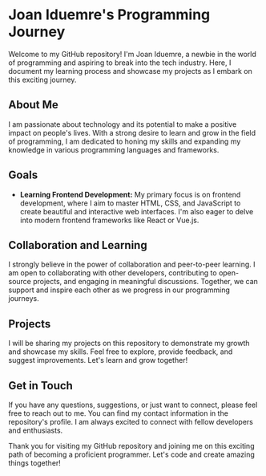 # Joan Iduemre's Programming Journey

Welcome to my GitHub repository! I'm Joan Iduemre, a newbie in the world of programming and aspiring to break into the tech industry. Here, I document my learning process and showcase my projects as I embark on this exciting journey.

## About Me
I am passionate about technology and its potential to make a positive impact on people's lives. With a strong desire to learn and grow in the field of programming, I am dedicated to honing my skills and expanding my knowledge in various programming languages and frameworks.

## Goals
- **Learning Frontend Development:** My primary focus is on frontend development, where I aim to master HTML, CSS, and JavaScript to create beautiful and interactive web interfaces. I'm also eager to delve into modern frontend frameworks like React or Vue.js.

## Collaboration and Learning
I strongly believe in the power of collaboration and peer-to-peer learning. I am open to collaborating with other developers, contributing to open-source projects, and engaging in meaningful discussions. Together, we can support and inspire each other as we progress in our programming journeys.

## Projects
I will be sharing my projects on this repository to demonstrate my growth and showcase my skills. Feel free to explore, provide feedback, and suggest improvements. Let's learn and grow together!

## Get in Touch
If you have any questions, suggestions, or just want to connect, please feel free to reach out to me. You can find my contact information in the repository's profile. I am always excited to connect with fellow developers and enthusiasts.

Thank you for visiting my GitHub repository and joining me on this exciting path of becoming a proficient programmer. Let's code and create amazing things together!





<!--
 ### Hi there 👋 

**joan-iduemre/joan-iduemre** is a ✨ _special_ ✨ repository because its `README.md` (this file) appears on your GitHub profile.

Here are some ideas to get you started:

- 🔭 I’m currently working on ...
- 🌱 I’m currently learning ...
- 👯 I’m looking to collaborate on ...
- 🤔 I’m looking for help with ...
- 💬 Ask me about ...
- 📫 How to reach me: ...
- 😄 Pronouns: ...
- ⚡ Fun fact: ...
-->
